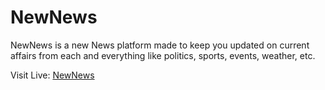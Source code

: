 # NewNews
NewNews is a new News platform made to keep you updated on current affairs from each and everything like politics, sports, events, weather, etc.

Visit Live: [NewNews](https://www.gauravlonari.github.io/NewNews/#/)

